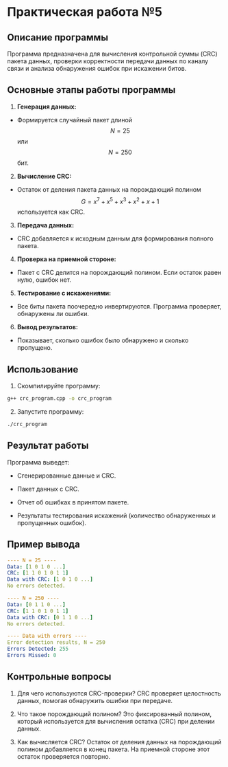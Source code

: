 # Практическая работа №5 

## Описание программы 

Программа предназначена для вычисления контрольной суммы (CRC) пакета данных, проверки корректности передачи данных по каналу связи и анализа обнаружения ошибок при искажении битов.

## Основные этапы работы программы 
 
1. **Генерация данных:**  
  - Формируется случайный пакет длиной $$N = 25$$ или $$N = 250$$ бит.
 
2. **Вычисление CRC:**  
  - Остаток от деления пакета данных на порождающий полином $$G = x^7 + x^5 + x^3 + x^2 + x + 1$$ используется как CRC.
 
3. **Передача данных:** 
  - CRC добавляется к исходным данным для формирования полного пакета.
 
4. **Проверка на приемной стороне:** 
  - Пакет с CRC делится на порождающий полином. Если остаток равен нулю, ошибок нет.
 
5. **Тестирование с искажениями:** 
  - Все биты пакета поочередно инвертируются. Программа проверяет, обнаружены ли ошибки.
 
6. **Вывод результатов:** 
  - Показывает, сколько ошибок было обнаружено и сколько пропущено.

## Использование 
 
1. Скомпилируйте программу:


```bash
g++ crc_program.cpp -o crc_program
```
 
2. Запустите программу:


```bash
./crc_program
```

## Результат работы 

Программа выведет:

- Сгенерированные данные и CRC.

- Пакет данных с CRC.

- Отчет об ошибках в принятом пакете.

- Результаты тестирования искажений (количество обнаруженных и пропущенных ошибок).

## Пример вывода 


```yaml
---- N = 25 ----  
Data: [1 0 1 0 ...]  
CRC: [1 1 0 1 0 1 1]  
Data with CRC: [1 0 1 0 ...]  
No errors detected.  

---- N = 250 ----  
Data: [0 1 1 0 ...]  
CRC: [1 1 0 1 0 1 1]  
Data with CRC: [0 1 1 0 ...]  
No errors detected.  

---- Data with errors ----  
Error detection results, N = 250  
Errors Detected: 255  
Errors Missed: 0
```

## Контрольные вопросы 
 
1. Для чего используются CRC-проверки?
CRC проверяет целостность данных, помогая обнаружить ошибки при передаче.
 
2. Что такое порождающий полином?
Это фиксированный полином, который используется для вычисления остатка (CRC) при делении данных.
 
3. Как вычисляется CRC?
Остаток от деления данных на порождающий полином добавляется в конец пакета. На приемной стороне этот остаток проверяется повторно.
